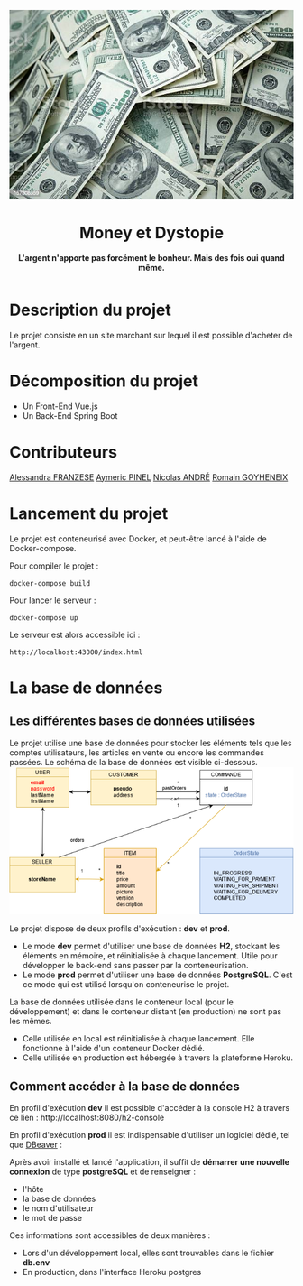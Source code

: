 <div align="center" style="margin-bottom:50px">

[![Money et Dystopie](moneyetdystopie-logo.jpg)](https://github.com/M2DL-IVVQ-DevOps/ivvq-projet-2021-money-et-dystopie)

# **Money et Dystopie**

**L'argent n'apporte pas forcément le bonheur. Mais des fois oui quand même.**

</div>

# Description du projet

Le projet consiste en un site marchant sur lequel il est possible d'acheter de l'argent.

# Décomposition du projet

* Un Front-End Vue.js
* Un Back-End Spring Boot

# Contributeurs

[Alessandra FRANZESE](https://github.com/NinaNekonoran)
[Aymeric PINEL](https://github.com/amplul)
[Nicolas ANDRÉ](https://github.com/iomega11)
[Romain GOYHENEIX](https://github.com/vandorz)

# Lancement du projet

Le projet est conteneurisé avec Docker, et peut-être lancé à l'aide de Docker-compose.

Pour compiler le projet :
```console
docker-compose build
```

Pour lancer le serveur :

```console
docker-compose up
```

Le serveur est alors accessible ici :
```console
http://localhost:43000/index.html
```

# La base de données

## Les différentes bases de données utilisées

Le projet utilise une base de données pour stocker les éléments tels que les comptes utilisateurs,
les articles en vente ou encore les commandes passées. Le schéma de la base de données est visible ci-dessous.
![Schéma de la base de données](database-diagram.png)

Le projet dispose de deux profils d'exécution : **dev** et **prod**.
* Le mode **dev** permet d'utiliser une base de données **H2**, stockant les éléments en mémoire, et réinitialisée à chaque lancement.
Utile pour développer le back-end sans passer par la conteneurisation.
* Le mode **prod** permet d'utiliser une base de données **PostgreSQL**.
C'est ce mode qui est utilisé lorsqu'on conteneurise le projet.

La base de données utilisée dans le conteneur local (pour le développement) et dans le conteneur distant (en production) ne sont pas les mêmes.
* Celle utilisée en local est réinitialisée à chaque lancement.
Elle fonctionne à l'aide d'un conteneur Docker dédié.
* Celle utilisée en production est hébergée à travers la plateforme Heroku.

## Comment accéder à la base de données

En profil d'exécution **dev** il est possible d'accéder à la console H2 à travers ce lien : http://localhost:8080/h2-console

En profil d'exécution **prod** il est indispensable d'utiliser un logiciel dédié, tel que [DBeaver](https://dbeaver.io/) :

Après avoir installé et lancé l'application, il suffit de **démarrer une nouvelle connexion** de type **postgreSQL** et de renseigner :
* l'hôte
* la base de données
* le nom d'utilisateur
* le mot de passe

Ces informations sont accessibles de deux manières :

* Lors d'un développement local, elles sont trouvables dans le fichier **db.env**
* En production, dans l'interface Heroku postgres
